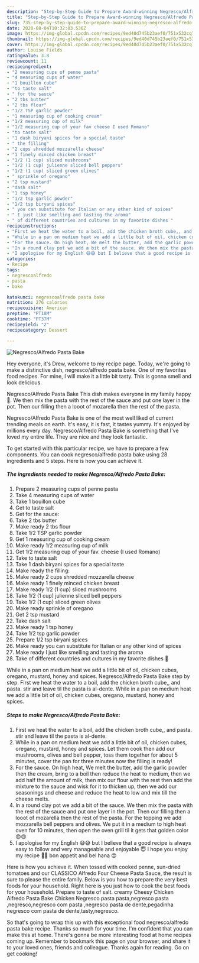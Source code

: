 ```yaml
---
description: "Step-by-Step Guide to Prepare Award-winning Negresco/Alfredo Pasta Bake"
title: "Step-by-Step Guide to Prepare Award-winning Negresco/Alfredo Pasta Bake"
slug: 735-step-by-step-guide-to-prepare-award-winning-negresco-alfredo-pasta-bake
date: 2020-08-04T10:32:03.536Z
image: https://img-global.cpcdn.com/recipes/9ed40d745b23aef0/751x532cq70/negrescoalfredo-pasta-bake-recipe-main-photo.jpg
thumbnail: https://img-global.cpcdn.com/recipes/9ed40d745b23aef0/751x532cq70/negrescoalfredo-pasta-bake-recipe-main-photo.jpg
cover: https://img-global.cpcdn.com/recipes/9ed40d745b23aef0/751x532cq70/negrescoalfredo-pasta-bake-recipe-main-photo.jpg
author: Louise Fields
ratingvalue: 3.8
reviewcount: 11
recipeingredient:
- "2 measuring cups of penne pasta"
- "4 measuring cups of water"
- "1 bouillon cube"
- "to taste salt"
- " for the sauce"
- "2 tbs butter"
- "2 tbs flour"
- "1/2 TSP garlic powder"
- "1 measuring cup of cooking cream"
- "1/2 measuring cup of milk"
- "1/2 measuring cup of your fav cheese I used Romano"
- "to taste salt"
- "1 dash biryani spices for a special taste"
- " the filling"
- "2 cups shredded mozzarella cheese"
- "1 finely minced chicken breast"
- "1/2 (1 cup) sliced mushrooms"
- "1/2 (1 cup) julienne sliced bell peppers"
- "1/2 (1 cup) sliced green olives"
- " sprinkle of oregano"
- "2 tsp mustard"
- "dash salt"
- "1 tsp honey"
- "1/2 tsp garlic powder"
- "1/2 tsp biryani spices"
- " you can substitute for Italian or any other kind of spices"
- " I just like smelling and tasting the aroma"
- " of different countries and cultures in my favorite dishes "
recipeinstructions:
- "First we heat the water to a boil, add the chicken broth cube,, and pasta. stir and leave til the pasta is al-dente."
- "While in a pan on medium heat we add a little bit of oil, chicken cubes, oregano, mustard, honey and spices. Let them cook then add our mushrooms, olives and bell pepper, toss them together for about 5 minutes, cover the pan for three minutes now the filling is ready!"
- "For the sauce. On high heat, We melt the butter, add the garlic powder then the cream, bring to a boil then reduce the heat to medium, then we add half the amount of milk, then mix our flour with the rest then add the mixture to the sauce and wisk for it to thicken up, then we add our seasonings and cheese and reduce the heat to low and mix till the cheese melts."
- "In a round clay pot we add a bit of the sauce. We then mix the pasta with the rest of the sauce and put one layer in the pot. Then our filling then a looot of mozarella then the rest of the pasta. For the topping we add mozzarella bell peppers and olives. We put it in a medium to high heat oven for 10 minutes, then open the oven grill til it gets that golden color 😍😍"
- "I apologise for my English 😅😅 but I believe that a good recipe is always easy to follow and very manageable and enjoyable 😇 I hope you enjoy my recipe 💙💙 bon appetit and bel hana 😍"
categories:
- Recipe
tags:
- negrescoalfredo
- pasta
- bake

katakunci: negrescoalfredo pasta bake 
nutrition: 276 calories
recipecuisine: American
preptime: "PT18M"
cooktime: "PT37M"
recipeyield: "2"
recipecategory: Dessert

---
```



![Negresco/Alfredo Pasta Bake](https://img-global.cpcdn.com/recipes/9ed40d745b23aef0/751x532cq70/negrescoalfredo-pasta-bake-recipe-main-photo.jpg)

Hey everyone, it's Drew, welcome to my recipe page. Today, we're going to make a distinctive dish, negresco/alfredo pasta bake. One of my favorites food recipes. For mine, I will make it a little bit tasty. This is gonna smell and look delicious.

Negresco/Alfredo Pasta Bake This dish makes everyone in my family happy 💟. We then mix the pasta with the rest of the sauce and put one layer in the pot. Then our filling then a looot of mozarella then the rest of the pasta.

Negresco/Alfredo Pasta Bake is one of the most well liked of current trending meals on earth. It's easy, it is fast, it tastes yummy. It's enjoyed by millions every day. Negresco/Alfredo Pasta Bake is something that I've loved my entire life. They are nice and they look fantastic.


To get started with this particular recipe, we have to prepare a few components. You can cook negresco/alfredo pasta bake using 28 ingredients and 5 steps. Here is how you can achieve it.

<!--inarticleads1-->

##### The ingredients needed to make Negresco/Alfredo Pasta Bake:

1. Prepare 2 measuring cups of penne pasta
1. Take 4 measuring cups of water
1. Take 1 bouillon cube
1. Get to taste salt
1. Get  for the sauce:
1. Take 2 tbs butter
1. Make ready 2 tbs flour
1. Take 1/2 TSP garlic powder
1. Get 1 measuring cup of cooking cream
1. Make ready 1/2 measuring cup of milk
1. Get 1/2 measuring cup of your fav. cheese (I used Romano)
1. Take to taste salt
1. Take 1 dash biryani spices for a special taste
1. Make ready  the filling:
1. Make ready 2 cups shredded mozzarella cheese
1. Make ready 1 finely minced chicken breast
1. Make ready 1/2 (1 cup) sliced mushrooms
1. Take 1/2 (1 cup) julienne sliced bell peppers
1. Take 1/2 (1 cup) sliced green olives
1. Make ready  sprinkle of oregano
1. Get 2 tsp mustard
1. Take dash salt
1. Make ready 1 tsp honey
1. Take 1/2 tsp garlic powder
1. Prepare 1/2 tsp biryani spices
1. Make ready  you can substitute for Italian or any other kind of spices
1. Make ready  I just like smelling and tasting the aroma
1. Take  of different countries and cultures in my favorite dishes 💓


While in a pan on medium heat we add a little bit of oil, chicken cubes, oregano, mustard, honey and spices. Negresco/Alfredo Pasta Bake step by step. First we heat the water to a boil, add the chicken broth cube,, and pasta. stir and leave til the pasta is al-dente. While in a pan on medium heat we add a little bit of oil, chicken cubes, oregano, mustard, honey and spices. 

<!--inarticleads2-->

##### Steps to make Negresco/Alfredo Pasta Bake:

1. First we heat the water to a boil, add the chicken broth cube,, and pasta. stir and leave til the pasta is al-dente.
1. While in a pan on medium heat we add a little bit of oil, chicken cubes, oregano, mustard, honey and spices. Let them cook then add our mushrooms, olives and bell pepper, toss them together for about 5 minutes, cover the pan for three minutes now the filling is ready!
1. For the sauce. On high heat, We melt the butter, add the garlic powder then the cream, bring to a boil then reduce the heat to medium, then we add half the amount of milk, then mix our flour with the rest then add the mixture to the sauce and wisk for it to thicken up, then we add our seasonings and cheese and reduce the heat to low and mix till the cheese melts.
1. In a round clay pot we add a bit of the sauce. We then mix the pasta with the rest of the sauce and put one layer in the pot. Then our filling then a looot of mozarella then the rest of the pasta. For the topping we add mozzarella bell peppers and olives. We put it in a medium to high heat oven for 10 minutes, then open the oven grill til it gets that golden color 😍😍
1. I apologise for my English 😅😅 but I believe that a good recipe is always easy to follow and very manageable and enjoyable 😇 I hope you enjoy my recipe 💙💙 bon appetit and bel hana 😍


Here is how you achieve it. When tossed with cooked penne, sun-dried tomatoes and our CLASSICO Alfredo Four Cheese Pasta Sauce, the result is sure to please the entire family. Below is you how to prepare the very best foods for your household. Right here is you just how to cook the best foods for your household. Prepare to taste of salt. creamy Cheesy Chicken Alfredo Pasta Bake Chicken Negresco pasta pasta,negresco pasta ,negresco,negresco com pasta ,negresco pasta de dente,pegadinha negresco com pasta de dente,tasty,negresco. 

So that's going to wrap this up with this exceptional food negresco/alfredo pasta bake recipe. Thanks so much for your time. I'm confident that you can make this at home. There's gonna be more interesting food at home recipes coming up. Remember to bookmark this page on your browser, and share it to your loved ones, friends and colleague. Thanks again for reading. Go on get cooking!
